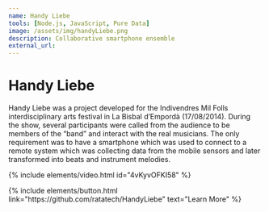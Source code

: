 ```yaml
---
name: Handy Liebe
tools: [Node.js, JavaScript, Pure Data]
image: /assets/img/handyLiebe.png
description: Collaborative smartphone ensemble
external_url:
---
```


# Handy Liebe

Handy Liebe was a project developed for the Indivendres Mil Folls interdisciplinary arts festival in La Bisbal d’Empordà (17/08/2014). During the show, several participants were called from the audience to be members of the “band” and interact with the real musicians. The only requirement was to have a smartphone which was used to connect to a remote system which was collecting data from the mobile sensors and later transformed into beats and instrument melodies.

{% include elements/video.html id="4vKyvOFKI58" %}

<p class="text-center">
{% include elements/button.html link="https://github.com/ratatech/HandyLiebe" text="Learn More" %}
</p>
